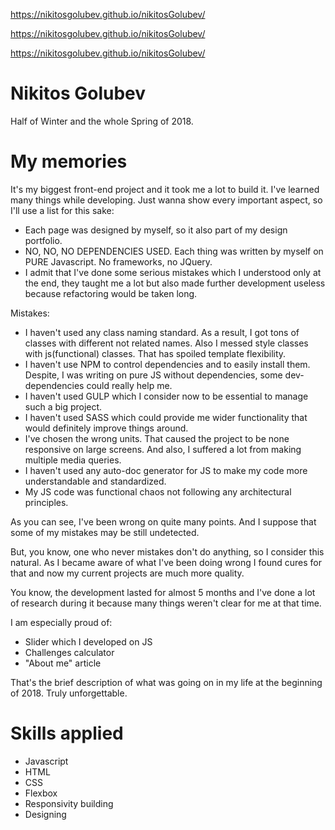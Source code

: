https://nikitosgolubev.github.io/nikitosGolubev/

https://nikitosgolubev.github.io/nikitosGolubev/

https://nikitosgolubev.github.io/nikitosGolubev/

# Nikitos Golubev
Half of Winter and the whole Spring of 2018.

# My memories
It's my biggest front-end project and it took me a lot to build it. I've learned many things while developing. Just wanna show every important aspect, so I'll use a list for this sake:
- Each page was designed by myself, so it also part of my design portfolio.
- NO, NO, NO DEPENDENCIES USED. Each thing was written by myself on PURE Javascript. No frameworks, no JQuery.
- I admit that I've done some serious mistakes which I understood only at the end, they taught me a lot but also made further development useless because refactoring would be taken long.

Mistakes:
- I haven't used any class naming standard. As a result, I got tons of classes with different not related names. Also I messed style classes with js(functional) classes. That has spoiled template flexibility.
- I haven't use NPM to control dependencies and to easily install them. Despite, I was writing on pure JS without dependencies, some dev-dependencies could really help me.
- I haven't used GULP which I consider now to be essential to manage such a big project.
- I haven't used SASS which could provide me wider functionality that would definitely improve things around.
- I've chosen the wrong units. That caused the project to be none responsive on large screens. And also, I suffered a lot from making multiple media queries.
- I haven't used any auto-doc generator for JS to make my code more understandable and standardized.
- My JS code was functional chaos not following any architectural principles.

As you can see, I've been wrong on quite many points. And I suppose that some of my mistakes may be still undetected.

But, you know, one who never mistakes don't do anything, so I consider this natural. As I became aware of what I've been doing wrong I found cures for that and now my current projects are much more quality.

You know, the development lasted for almost 5 months and I've done a lot of research during it because many things weren't clear for me at that time.

I am especially proud of:
- Slider which I developed on JS
- Challenges calculator
- "About me" article

That's the brief description of what was going on in my life at the beginning of 2018. Truly unforgettable.

# Skills applied
- Javascript
- HTML
- CSS
- Flexbox
- Responsivity building
- Designing
